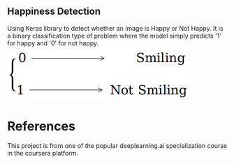 ## Happiness Detection
Using Keras library to detect whether an image is Happy or Not Happy.
It is a binary classification type of problem where the model simply 
predicts '1' for happy and '0' for not happy.
![alt text](https://github.com/Crazz-Zaac/happiness-detection/blob/master/images/theme.png)

# References
This project is from one of the popular deeplearning.ai specialization course
in the coursera platform. 
